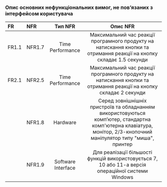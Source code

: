 ### Опис основних нефункціональних вимог, не пов’язаних з інтерфейсом користувача
|FR|NFR|Тип NFR|Опис NFR|
|:-|:-|:-:|:-:|
|FR1.1|NFR1.7|Time Performance|Максимальний час реакції програмного продукту на натискання кнопки та отримання реакції на кнопку складає 1.5 секунди|
|FR2.1|NFR2.5|Time Performance|Максимальний час реакції програмного продукту на натискання кнопки та отримання реакції на кнопку складає 2 секунди|
||NFR1.8|Hardware|Серед зовнішнішніх пристроїв та обладнанням використовуються комп’ютер, стандартна комп'ютерна клавіатура, монітор, 2/3-кнопочний маніпулятор типу "миша", принтер|
||NFR1.9|Software Interface|Для реалізації більшості функцій використовується 7, 10 або 11-а версія операційної системи Windows|

